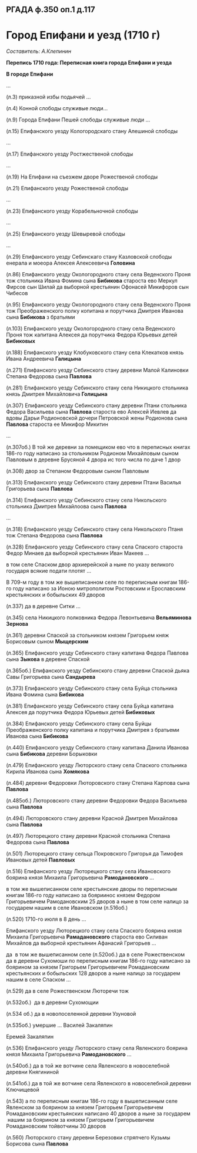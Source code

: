 ﻿
## РГАДА ф.350 оп.1 д.117

# Город Епифани и уезд (1710 г)


_Составитель: А.Клепинин_

**Перепись 1710 года: Переписная книга города Епифани и уезда**  


**В городе Епифани**

…

(л.3) приказной избы подьячей ...



(л.4) Конной слободы служивые люди…



(л.9) Города Епифани Пешей слободы служивые люди …



(л.15) Епифанского уезду Кологородскаго стану Алешиной слободы

…



(л.17) Епифанского уезду Ростжественой слободы

…

(л.19) На Епифани на съезжем дворе Рожественой слободы



(л.21) Епифанского уезду Рожественой слободы

…

(л.23) Епифанского уезду Корабельночной слободы

…

(л.25) Епифанского уезду Шевыревой слободы

…

(л.29) Епифанского уезду Себинскаго стану Казловской слободы енерала и моеора Алексея Алексеевича **Головина** 



(л.86) Епифанского уезду Окологородного стану села Веденского Проня тож стольника Ивана Фомина сына **Бибикова** староста ево Меркул Фирсов сын Шилай да выборной крестьянин Офонасей Микифоров сын Чибесов 



(л.95) Епифанского уезду Окологородного стану села Веденского Проня тож Преображенского полку копитана и порутчика Дмитрея Иванова сына **Бибикова** з братьями



(л.103) Епифанского уезду Окологородного стану села Веденского Проня тож капитана Алексея да порутчика Федора Юрьевых детей **Бибиковых**



(л.188) Епифанского уезду Клобуковского стану села Клекатков князь Ивана Андреевича **Галицына**



(л.271) Епифанского уезду Себинского стану деревни Малой Калиновки Степана Федорова сына **Павлова** 



(л.281) Епифанского уезду Себинского стану села Никицкого стольника князь Дмитрея Михайловича **Голицына**



(л.307) Епифанского уезду Себинского стану деревни Птани стольника Федора Васильева сына **Павлова** староста ево Алексей Иевлев да вдовы Дарьи Родионовской дочери Петровской жены Родионова сына **Павлова** староста ее Микифор Микитин

…

(л.307об.) В той же деревни за помещиком ево что в переписных книгах 186-го году написано за стольником Родионом Михайловым сыном Павловым в деревне Брусяной 4 двора ис того числа по даче 1 двор

(л.308) двор за Степаном Федоровым сыном Павловым



(л.313) Епифанского уезду Себинского стану деревни Птани Василья Григорьева сына **Павлова** 



(л.314) Епифанского уезду Себинского стану села Никольского стольника Дмитрея Михайлоова сына **Павлова** 

…

(л.318) Епифанского уезду Себинского стану села Никольского Птаня тож Степана Федорова сына **Павлова** 



(л.328) Епифанского уезду Себинского стану села Спаского староста Федор Минаев да выборной крестьянин Иван Макеев …

в том селе Спаском двор архиерейской а ныне по указу великого государя всякие подати плотят …

В 709-м году в том же вышеписанном селе по переписным книгам 186-го году написано за Ионою митрополитом Ростовским и Ерославским крестьянских и бобыльских 49 дворов

(л.337) да в деревне Ситки …



(л.345) села Никицкого полковника Федора Левонтьевича **Вельяминова** **Зернова**



(л.361) деревни Спаской за стольником князем Григорьем княж Борисовым сыном **Мыщерским** 



(л.365) Епифанского уезду Себинского стану капитана Федора Павлова сына **Зыкова** в деревне Спаской



(л.365об.) Епифанского уезду Себинского стану деревни Спаской дьяка Савы Григорьева сына **Сандырева**



(л.373) Епифанского уезду Себинского стану села Буйца стольника Ивана Фомина сына **Бибикова**



(л.381) Епифанского уезду Себинского стану села Буйца капитана Алексея да порутчика Федора Юрьевых детей **Бибиковых**



(л.384) Епифанского уезду Себинского стану села Буйцы Преображенского полку капитана и порутчика Дмитрея з братьеми Иванова сына **Бибикова**



(л.440) Епифанского уезду Себинского стану капитана Данила Иванова сына **Бибикова** деревни Борыковки



(л.479) Епифанского уезду Люторского стану села Спаского стольника Кирила Иванова сына **Хомякова**



(л.484) деревни Федоровки Люторовского стану Степана Карпова сына **Павлова**



(л.485об.) Люторовского стану деревни Федоровки Федора Васильева сына **Павлова**



(л.494) Люторовского стану деревни Красной Дмитрея Михайлова сына **Павлова**



(л.497) Люторецкого стану деревни Красной стольника Степана Федорова сына **Павлова**



(л.501) Люторецкого стану сельца Покровского Григорья да Тимофея Ивановых детей **Павловых**



(л.516) Епифанского уезду Люторецкого стану села Ивановского боярина князя Михаила Григорьевича **Рамодановского** …

в том же вышеписанном селе крестьянские дворы по переписным книгам 186-го году написано за бояриинос князем Федором Григорьевичем Рамодановским 25 дворов а ныне в том селе налицо за государем нашим в селе Ивановском (л.516об.)



(л.520) 1710-го июля в 8 день …

Епифанского уезду Люторецкого стану села Спаского боярина князя Михаила Григорьевича **Рамадановского** староста ево Силиван Михайлов да выборной крестьянин Афанасий Григорьев …

да  в том же вышеписанном селе (л.520об.) да в селе Рожественском да в деревни Сухомоши по переписным книгам 186-го году написано за боярином за князем Григорьем Григорьевичем Ромадановским крестьянских и бобыльских 128 дворов а ныне налицо за государем нашим в селе Спаском …



(л.529) да в селе Рожественском Люторечи тож



(л.532об.)  да в деревни Сухомощии



(л.534 об.) да в новопоселенной деревни Узуновой



(л.535об.) умершие … Василей Закаляпин 

Еремей Закаляпин



(л.536) Епифанского уезду Люторского стану села Явленского боярина князя Михаила Григорьевича **Рамодановского** …



(л.540об.) да в той же вотчине села Явленского в новоселебной деревни Княгининой



(л.541об.) да в той же вотчине села Явленского в новоселебной деревни Ключищевой



(л.543) а по переписным книгам 186-го году в вышеписанным селе Явленском за боярином за князем Григорьем Григорьевичем Ромадановским крестьянских написано 40 дворов а ныне за государем  нашим за боярином за князем Григорьем Григорьевичем Ромадановским тойвотчины 30 дворов 



(л.560) Люторского стану деревни Березовки стряпчего Кузьмы Борисова сына **Павлова**
